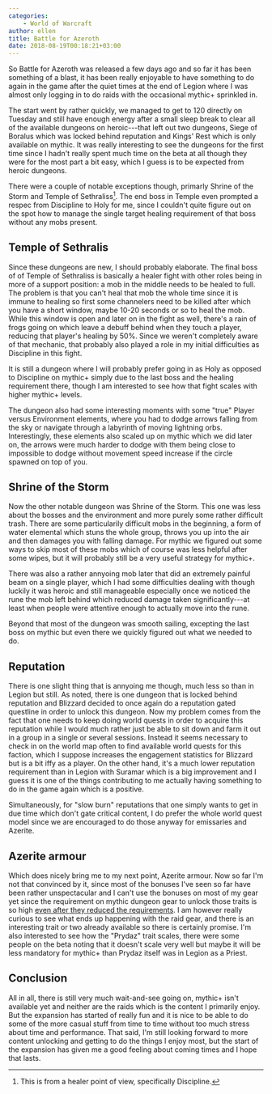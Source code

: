 ```yaml
---
categories:
    - World of Warcraft
author: ellen
title: Battle for Azeroth
date: 2018-08-19T00:18:21+03:00
---
```

So Battle for Azeroth was released a few days ago and so far it has been something of a blast, it has been really enjoyable to have something to do again in the game after the quiet times at the end of Legion where I was almost only logging in to do raids with the occasional mythic+ sprinkled in.

The start went by rather quickly, we managed to get to 120 directly on Tuesday and still have enough energy after a small sleep break to clear all of the available dungeons on heroic---that left out two dungeons, Siege of Boralus which was locked behind reputation and Kings' Rest which is only available on mythic. It was really interesting to see the dungeons for the first time since I hadn't really spent much time on the beta at all though they were for the most part a bit easy, which I guess is to be expected from heroic dungeons.<!--more-->

There were a couple of notable exceptions though, primarly Shrine of the Storm and Temple of Sethraliss[^1]. The end boss in Temple even prompted a respec from Discipline to Holy for me, since I couldn't quite figure out on the spot how to manage the single target healing requirement of that boss without any mobs present.

## Temple of Sethralis

Since these dungeons are new, I should probably elaborate. The final boss of of Temple of Sethraliss is basically a healer fight with other roles being in more of a support position: a mob in the middle needs to be healed to full. The problem is that you can't heal that mob the whole time since it is immune to healing so first some channelers need to be killed after which you have a short window, maybe 10-20 seconds or so to heal the mob. While this window is open and later on in the fight as well, there's a rain of frogs going on which leave a debuff behind when they touch a player, reducing that player's healing by 50%. Since we weren't completely aware of that mechanic, that probably also played a role in my initial difficulties as Discipline in this fight.

It is still a dungeon where I will probably prefer going in as Holy as opposed to Discipline on mythic+ simply due to the last boss and the healing requirement there, though I am interested to see how that fight scales with higher mythic+ levels.

The dungeon also had some interesting moments with some "true" Player versus Environment elements, where you had to dodge arrows falling from the sky or navigate through a labyrinth of moving lightning orbs. Interestingly, these elements also scaled up on mythic which we did later on, the arrows were much harder to dodge with them being close to impossible to dodge without movement speed increase if the circle spawned on top of you.

## Shrine of the Storm

Now the other notable dungeon was Shrine of the Storm. This one was less about the bosses and the environment and more purely some rather difficult trash. There are some particularily difficult mobs in the beginning, a form of water elemental which stuns the whole group, throws you up into the air and then damages you with falling damage. For mythic we figured out some ways to skip most of these mobs which of course was less helpful after some wipes, but it will probably still be a very useful strategy for mythic+.

There was also a rather annyoing mob later that did an extremely painful beam on a single player, which I had some difficulties dealing with though luckily it was heroic and still manageable especially once we noticed the rune the mob left behind which reduced damage taken significantly---at least when people were attentive enough to actually move into the rune.

Beyond that most of the dungeon was smooth sailing, excepting the last boss on mythic but even there we quickly figured out what we needed to do.

## Reputation

There is one slight thing that is annyoing me though, much less so than in Legion but still. As noted, there is one dungeon that is locked behind reputation and Blizzard decided to once again do a reputation gated questline in order to unlock this dungeon. Now my problem comes from the fact that one needs to keep doing world quests in order to acquire this reputation while I would much rather just be able to sit down and farm it out in a group in a single or several sessions. Instead it seems necessary to check in on the world map often to find available world quests for this faction, which I suppose increases the engagement statistics for Blizzard but is a bit iffy as a player. On the other hand, it's a much lower reputation requirement than in Legion with Suramar which is a big improvement and I guess it is one of the things contributing to me actually having something to do in the game again which is a positive.

Simultaneously, for "slow burn" reputations that one simply wants to get in due time which don't gate critical content, I do prefer the whole world quest model since we are encouraged to do those anyway for emissaries and Azerite.

## Azerite armour

Which does nicely bring me to my next point, Azerite armour. Now so far I'm not that convinced by it, since most of the bonuses I've seen so far have been rather unspectacular and I can't use the bonuses on most of my gear yet since the requirement on mythic dungeon gear to unlock those traits is so high [even after they reduced the requirements](https://worldofwarcraft.com/en-gb/news/21973195#1). I am however really curious to see what ends up happening with the raid gear, and there is an interesting trait or two already available so there is certainly promise. I'm also interested to see how the "Prydaz" trait scales, there were some people on the beta noting that it doesn't scale very well but maybe it will be less mandatory for mythic+ than Prydaz itself was in Legion as a Priest.

## Conclusion

All in all, there is still very much wait-and-see going on, mythic+ isn't available yet and neither are the raids which is the content I primarily enjoy. But the expansion has started of really fun and it is nice to be able to do some of the more casual stuff from time to time without too much stress about time and performance. That said, I'm still looking forward to more content unlocking and getting to do the things I enjoy most, but the start of the expansion has given me a good feeling about coming times and I hope that lasts.

[^1]: This is from a healer point of view, specifically Discipline.